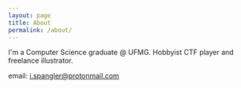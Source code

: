 ```yaml
---
layout: page
title: About
permalink: /about/
---
```


I'm a Computer Science graduate @ UFMG. Hobbyist CTF player and freelance illustrator.

email: i.spangler@protonmail.com
